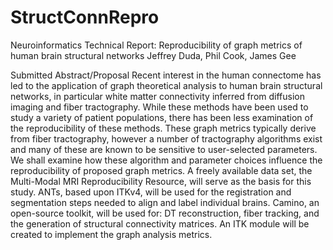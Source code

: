 StructConnRepro
===============

Neuroinformatics Technical Report: Reproducibility of graph metrics of human brain structural networks
Jeffrey Duda, Phil Cook, James Gee

Submitted Abstract/Proposal
Recent interest in the human connectome has led to the application of graph theoretical analysis to human brain structural networks, in particular white matter connectivity inferred from diffusion imaging and fiber tractography. While these methods have been used to study a variety of patient populations, there has been less examination of the reproducibility of these methods. These graph metrics typically derive from fiber tractography, however a number of tractography algorithms exist and many of these are known to be sensitive to user-selected parameters. We shall examine how these algorithm and parameter choices influence the reproducibility of proposed graph metrics. A freely available data set, the Multi-Modal MRI Reproducibility Resource, will serve as the basis for this study. ANTs, based upon ITKv4, will be used for the registration and segmentation steps needed to align and label individual brains. Camino, an open-source toolkit, will be used for: DT reconstruction, fiber tracking, and the generation of structural connectivity matrices. An ITK module will be created to implement the graph analysis metrics. 
